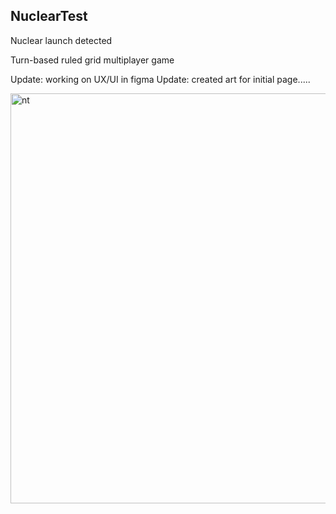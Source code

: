 ## NuclearTest
Nuclear launch detected

Turn-based ruled grid multiplayer game

Update: working on UX/UI in figma
Update: created art for initial page.....

<img width="656" alt="nt" src="https://github.com/jaceksupernak/nucleartest/assets/66032213/28cafa34-0e2c-4c15-93ce-092657dec090">
